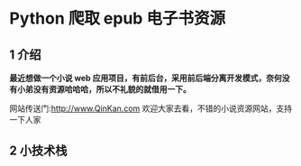 # Python 爬取 epub 电子书资源

## 1 介绍

**最近想做一个小说 web 应用项目，有前后台，采用前后端分离开发模式，奈何没有小弟没有资源哈哈哈，所以不礼貌的就借用一下。**

网站传送门:<http://www.QinKan.com> 欢迎大家去看，不错的小说资源网站，支持一下人家

## 2 小技术栈
